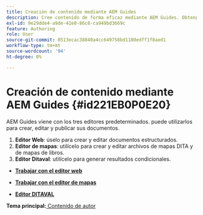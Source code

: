 ```yaml
---
title: Creación de contenido mediante AEM Guides
description: Cree contenido de forma eficaz mediante AEM Guides. Obtenga información sobre cómo crear, editar y publicar documentos en AEM Guides.
exl-id: 9e29dde4-a9de-41e0-86c8-ca949bd3669c
feature: Authoring
role: User
source-git-commit: 0513ecac38840a4cc649758bd1180edff1f8aed1
workflow-type: tm+mt
source-wordcount: '94'
ht-degree: 0%

---
```


# Creación de contenido mediante AEM Guides {#id221EB0P0E20}

AEM Guides viene con los tres editores predeterminados. puede utilizarlos para crear, editar y publicar sus documentos.

1. **Editor Web**: úselo para crear y editar documentos estructurados.
1. **Editor de mapas**: utilícelo para crear y editar archivos de mapas DITA y de mapas de libros.
1. **Editor Ditaval**: utilícelo para generar resultados condicionales.

- **[Trabajar con el editor web](web-editor.md)**

- **[Trabajar con el editor de mapas](map-editor.md)**

- **[Editor DITAVAL](ditaval-editor.md)**


**Tema principal:**[ Contenido de autor](authoring-content.md)
